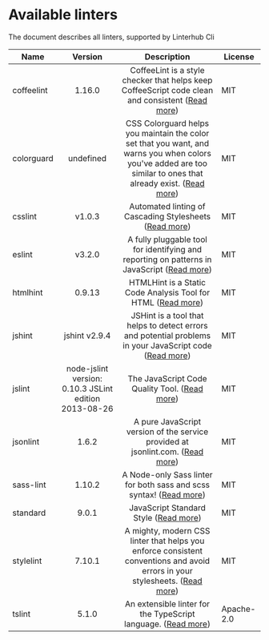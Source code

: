 # Available linters
The document describes all linters, supported by Linterhub Cli

|Name|Version|Description|License|
|-|:-:|:-:|-|
|coffeelint|1.16.0|CoffeeLint is a style checker that helps keep CoffeeScript code clean and consistent ([Read more](http://www.coffeelint.org))|MIT|
|colorguard|undefined|CSS Colorguard helps you maintain the color set that you want, and warns you when colors you've added are too similar to ones that already exist. ([Read more](https://github.com/SlexAxton/css-colorguard))|MIT|
|csslint|v1.0.3|Automated linting of Cascading Stylesheets ([Read more](http://csslint.net))|MIT|
|eslint|v3.2.0|A fully pluggable tool for identifying and reporting on patterns in JavaScript ([Read more](http://eslint.org))|MIT|
|htmlhint|0.9.13|HTMLHint is a Static Code Analysis Tool for HTML ([Read more](http://htmlhint.com))|MIT|
|jshint|jshint v2.9.4|JSHint is a tool that helps to detect errors and potential problems in your JavaScript code ([Read more](http://jshint.com))|MIT|
|jslint|node-jslint version: 0.10.3  JSLint edition 2013-08-26|The JavaScript Code Quality Tool. ([Read more](http://jslint.com))|MIT|
|jsonlint|1.6.2|A pure JavaScript version of the service provided at jsonlint.com. ([Read more](https://github.com/zaach/jsonlint))|MIT|
|sass-lint|1.10.2|A Node-only Sass linter for both sass and scss syntax! ([Read more](https://github.com/sasstools/sass-lint))|MIT|
|standard|9.0.1|JavaScript Standard Style ([Read more](http://standardjs.com))|MIT|
|stylelint|7.10.1|A mighty, modern CSS linter that helps you enforce consistent conventions and avoid errors in your stylesheets. ([Read more](https://stylelint.io/))|MIT|
|tslint|5.1.0|An extensible linter for the TypeScript language. ([Read more](https://palantir.github.io/tslint/))|Apache-2.0|
